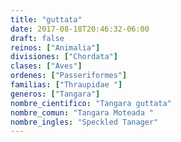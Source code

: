```yaml
---
title: "guttata"
date: 2017-08-18T20:46:32-06:00
draft: false
reinos: ["Animalia"]
divisiones: ["Chordata"]
clases: ["Aves"]
ordenes: ["Passeriformes"]
familias: ["Thraupidae "]
generos: ["Tangara"]
nombre_cientifico: "Tangara guttata"
nombre_comun: "Tangara Moteada "
nombre_ingles: "Speckled Tanager"
---
```

